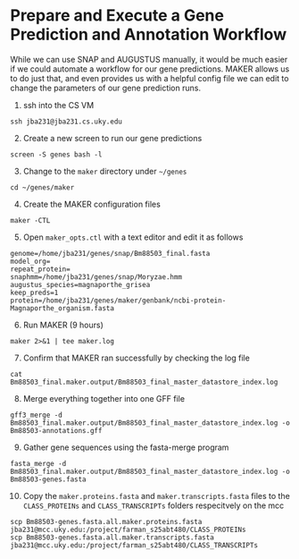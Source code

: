 # Prepare and Execute a Gene Prediction and Annotation Workflow

While we can use SNAP and AUGUSTUS manually, it would be much easier if we could automate a workflow for our gene predictions. MAKER allows us to do just that, and even provides us with a helpful config file we can edit to change the parameters of our gene prediction runs.

1. ssh into the CS VM

```
ssh jba231@jba231.cs.uky.edu
```

2. Create a new screen to run our gene predictions

```
screen -S genes bash -l
```

3. Change to the `maker` directory under `~/genes`

```
cd ~/genes/maker
```

4. Create the MAKER configuration files

```
maker -CTL
```

5. Open `maker_opts.ctl` with a text editor and edit it as follows

```
genome=/home/jba231/genes/snap/Bm88503_final.fasta
model_org=
repeat_protein=
snaphmm=/home/jba231/genes/snap/Moryzae.hmm
augustus_species=magnaporthe_grisea
keep_preds=1
protein=/home/jba231/genes/maker/genbank/ncbi-protein-Magnaporthe_organism.fasta
```

6. Run MAKER (9 hours)

```
maker 2>&1 | tee maker.log
```

7. Confirm that MAKER ran successfully by checking the log file

```
cat Bm88503_final.maker.output/Bm88503_final_master_datastore_index.log
```

8. Merge everything together into one GFF file

```
gff3_merge -d Bm88503_final.maker.output/Bm88503_final_master_datastore_index.log -o Bm88503-annotations.gff
```

9. Gather gene sequences using the fasta-merge program

```
fasta_merge -d Bm88503_final.maker.output/Bm88503_final_master_datastore_index.log -o Bm88503-genes.fasta
```

10. Copy the `maker.proteins.fasta` and `maker.transcripts.fasta` files to the `CLASS_PROTEINs` and `CLASS_TRANSCRIPTs` folders respecitvely on the mcc

```
scp Bm88503-genes.fasta.all.maker.proteins.fasta jba231@mcc.uky.edu:/project/farman_s25abt480/CLASS_PROTEINs
scp Bm88503-genes.fasta.all.maker.transcripts.fasta jba231@mcc.uky.edu:/project/farman_s25abt480/CLASS_TRANSCRIPTs
```
